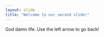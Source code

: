 ```yaml
---
layout: slide
title: "Welcome to our second slide!"
---
```

God damn life.
Use the left arrow to go back!
